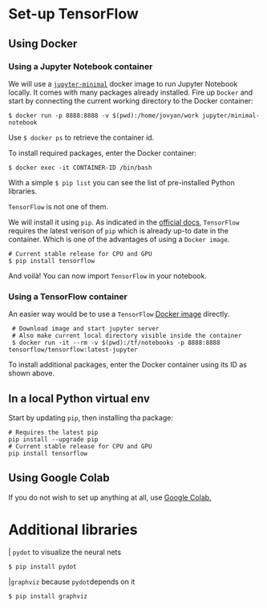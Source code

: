 # Set-up TensorFlow
## Using Docker
### Using a Jupyter Notebook container
We will use a [`jupyter-minimal`](https://hub.docker.com/r/jupyter/minimal-notebook/tags/) docker image to run Jupyter Notebook locally. It comes with many packages already installed.
Fire up `Docker` and start by connecting the current working directory to the Docker container:
```
$ docker run -p 8888:8888 -v $(pwd):/home/jovyan/work jupyter/minimal-notebook 
```
Use ``` $ docker ps ``` to retrieve the container id.

To install required packages, enter the Docker container:
```
$ docker exec -it CONTAINER-ID /bin/bash
```

With a simple ```$ pip list``` you can see the list of pre-installed Python libraries.

`TensorFlow` is not one of them. 

We will install it using `pip`. As indicated in the [official docs](https://www.tensorflow.org/install?hl=fr), `TensorFlow` requires the latest verison of `pip` which is already up-to date in the container. Which is one of the advantages of using a `Docker image`.

```
# Current stable release for CPU and GPU
$ pip install tensorflow
```

And voilà! You can now import `TensorFlow` in your notebook.

### Using a TensorFlow container

An easier way would be to use a `TensorFlow` [Docker image](https://hub.docker.com/r/tensorflow/tensorflow/) directly.

```
 # Download image and start jupyter server
 # Also make current local directory visible inside the container
 $ docker run -it --rm -v $(pwd):/tf/notebooks -p 8888:8888 tensorflow/tensorflow:latest-jupyter
```

To install additional packages, enter the Docker container using its ID as shown above.

## In a local Python virtual env
Start by updating `pip`, then installing tha package:
```
# Requires the latest pip
pip install --upgrade pip
# Current stable release for CPU and GPU
pip install tensorflow
```
## Using Google Colab

If you do not wish to set up anything at all, use [Google Colab.](https://colab.research.google.com/notebooks/welcome.ipynb)

# Additional libraries

| `pydot` to visualize the neural nets
```
$ pip install pydot
```
|`graphviz` because `pydot`depends on it
```
$ pip install graphviz
```